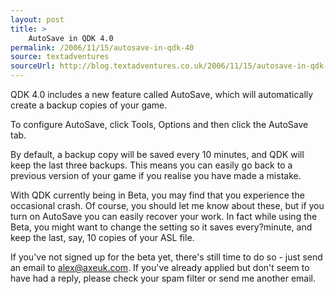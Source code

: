 ```yaml
---
layout: post
title: >
    AutoSave in QDK 4.0
permalink: /2006/11/15/autosave-in-qdk-40
source: textadventures
sourceUrl: http://blog.textadventures.co.uk/2006/11/15/autosave-in-qdk-40/
---
```

QDK 4.0 includes a new feature called AutoSave, which will automatically create a backup copies of your game.

To configure AutoSave, click Tools, Options and then click the AutoSave tab.

By default, a backup copy will be saved every 10 minutes, and QDK will keep the last three backups. This means you can easily go back to a previous version of your game if you realise you have made a mistake.

With QDK currently being in Beta, you may find that you experience the occasional crash. Of course, you should let me know about these, but if you turn on AutoSave you can easily recover your work. In fact while using the Beta, you might want to change the setting so it saves every?minute, and keep the last, say, 10 copies of your ASL file.

If you've not signed up for the beta yet, there's still time to do so - just send an email to <a href="mailto:alex@axeuk.com">alex@axeuk.com</a>. If you've already applied but don't seem to have had a reply, please check your spam filter or send me another email.